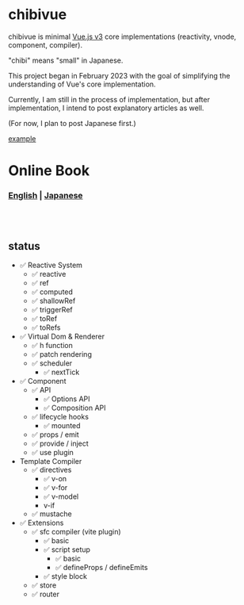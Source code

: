 # chibivue

chibivue is minimal [Vue.js v3](https://github.com/vuejs/core) core implementations (reactivity, vnode, component, compiler).

"chibi" means "small" in Japanese.

This project began in February 2023 with the goal of simplifying the understanding of Vue's core implementation.

Currently, I am still in the process of implementation, but after implementation, I intend to post explanatory articles as well.

(For now, I plan to post Japanese first.)

[example](https://github.com/Ubugeeei/chibivue/tree/main/example/app)

# Online Book

### [English](https://github.com/Ubugeeei/chibivue/tree/main/books/english) | [Japanese](https://github.com/Ubugeeei/chibivue/tree/main/books/japanese)

<br/>
<br/>

## status

- ✅ Reactive System
  - ✅ reactive
  - ✅ ref
  - ✅ computed
  - ✅ shallowRef
  - ✅ triggerRef
  - ✅ toRef
  - ✅ toRefs
- ✅ Virtual Dom & Renderer
  - ✅ h function
  - ✅ patch rendering
  - ✅ scheduler
    - ✅ nextTick
- ✅ Component
  - ✅ API
    - ✅ Options API
    - ✅ Composition API
  - ✅ lifecycle hooks
    - ✅ mounted
  - ✅ props / emit
  - ✅ provide / inject
  - ✅ use plugin
- Template Compiler
  - ✅ directives
    - ✅ v-on
    - ✅ v-for
    - ✅ v-model
    - v-if
  - ✅ mustache
- ✅ Extensions
  - ✅ sfc compiler (vite plugin)
    - ✅ basic
    - ✅ script setup
      - ✅ basic
      - ✅ defineProps / defineEmits
    - ✅ style block
  - ✅ store
  - ✅ router
